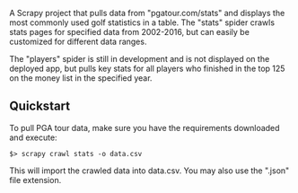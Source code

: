 A Scrapy project that pulls data from "pgatour.com/stats" and displays the most
commonly used golf statistics in a table.  The "stats" spider crawls stats pages
for specified data from 2002-2016, but can easily be customized for different
data ranges.

The "players" spider is still in development and is not displayed on the
deployed app, but pulls key stats for all players who finished in the top 125 on the money list 
in the specified year.

## Quickstart

To pull PGA tour data, make sure you have the requirements downloaded and
execute:

```$> scrapy crawl stats -o data.csv```

This will import the crawled data into data.csv.  You may also use the ".json"
file extension.
